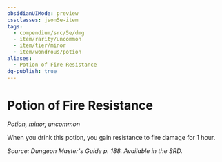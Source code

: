 ```yaml
---
obsidianUIMode: preview
cssclasses: json5e-item
tags:
  - compendium/src/5e/dmg
  - item/rarity/uncommon
  - item/tier/minor
  - item/wondrous/potion
aliases:
  - Potion of Fire Resistance
dg-publish: true
---
```

# Potion of Fire Resistance
*Potion, minor, uncommon*  


When you drink this potion, you gain resistance to fire damage for 1 hour.

*Source: Dungeon Master's Guide p. 188. Available in the SRD.*